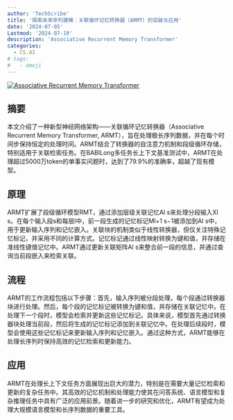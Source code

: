```yaml
---
author: 'TechScribe'
title: '探索未来序列建模：关联循环记忆转换器（ARMT）的突破与应用'
date: '2024-07-05'
Lastmod: '2024-07-10'
description: 'Associative Recurrent Memory Transformer'
categories:
  - CS.AI
# tags:
#   - emoji
---
```


[![Associative Recurrent Memory Transformer](https://arxiv-research-1301205113.cos.ap-guangzhou.myqcloud.com/images/2407.04841v1.pdf_0.jpg)](https://arxiv.org/abs/2407.04841v1)

## 摘要

本文介绍了一种新型神经网络架构——关联循环记忆转换器（Associative Recurrent Memory Transformer, ARMT），旨在处理极长序列数据，并在每个时间步保持恒定的处理时间。ARMT结合了转换器的自注意力机制和段级循环存储，特别适用于关联检索任务。在BABILong多任务长上下文基准测试中，ARMT在处理超过5000万token的单事实问题时，达到了79.9%的准确率，超越了现有模型。<!--more-->

## 原理

ARMT扩展了段级循环模型RMT，通过添加层级关联记忆Al s来处理分段输入Xl s。在每个输入段s和每层l中，前一段生成的记忆标记Ml+1 s−1被添加到Al s中，用于更新输入序列和记忆嵌入。关联块的机制类似于线性转换器，但仅关注特殊记忆标记，并采用不同的计算方式。记忆标记通过线性映射转换为键和值，并存储在准线性键值记忆中。ARMT通过更新关联矩阵Al s来整合前一段的信息，并通过查询当前段嵌入来检索关联。

## 流程

ARMT的工作流程包括以下步骤：首先，输入序列被分段处理，每个段通过转换器块进行处理。然后，每个段的记忆标记被转换为键和值，并存储在关联记忆中。在处理下一个段时，模型会检索并更新这些记忆标记。具体来说，模型首先通过转换器块处理当前段，然后将生成的记忆标记添加到关联记忆中。在处理后续段时，模型会使用这些记忆标记来更新输入序列和记忆嵌入。通过这种方式，ARMT能够在处理长序列时保持高效的记忆检索和更新能力。

## 应用

ARMT在处理长上下文任务方面展现出巨大的潜力，特别是在需要大量记忆检索和更新的复杂任务中。其高效的记忆机制和处理能力使其在问答系统、语言模型和复杂推理任务中具有广泛的应用前景。随着进一步的研究和优化，ARMT有望成为处理大规模语言模型和长序列数据的重要工具。